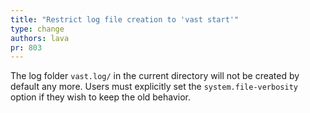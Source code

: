 ```yaml
---
title: "Restrict log file creation to 'vast start'"
type: change
authors: lava
pr: 803
---
```


The log folder `vast.log/` in the current directory will not be created by
 default any more. Users must explicitly set the `system.file-verbosity` option
 if they wish to keep the old behavior.
